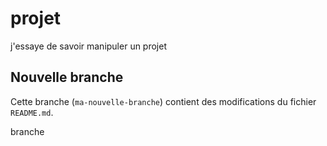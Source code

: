 # projet
j'essaye de savoir manipuler un projet

## Nouvelle branche
Cette branche (`ma-nouvelle-branche`) contient des modifications du fichier `README.md`.

branche
